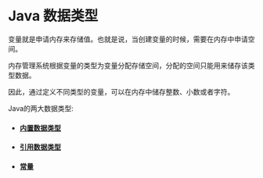 # Java 数据类型
变量就是申请内存来存储值。也就是说，当创建变量的时候，需要在内存中申请空间。

内存管理系统根据变量的类型为变量分配存储空间，分配的空间只能用来储存该类型数据。

因此，通过定义不同类型的变量，可以在内存中储存整数、小数或者字符。

Java的两大数据类型:

- #### [内置数据类型](Built-inDataType.md)

- #### [引用数据类型](ReferenceDataType.md)

- #### [常量](ConstantDataType.md)


